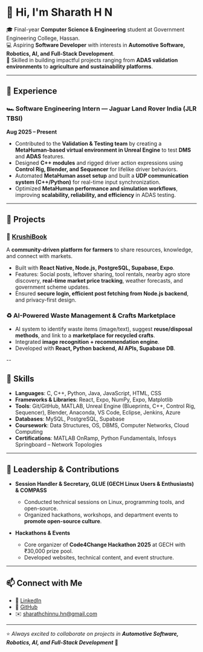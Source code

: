 # 👋 Hi, I'm Sharath H N  

🎓 Final-year **Computer Science & Engineering** student at Government Engineering College, Hassan.  
💻 Aspiring **Software Developer** with interests in **Automotive Software, Robotics, AI, and Full-Stack Development**.  
🚀 Skilled in building impactful projects ranging from **ADAS validation environments** to **agriculture and sustainability platforms**.  

---

## 🔹 Experience  

### 🏎️ Software Engineering Intern — Jaguar Land Rover India (JLR TBSI)  
**Aug 2025 – Present**  
- Contributed to the **Validation & Testing team** by creating a **MetaHuman-based virtual environment in Unreal Engine** to test **DMS** and **ADAS** features.  
- Designed **C++ modules** and rigged driver action expressions using **Control Rig, Blender, and Sequencer** for lifelike driver behaviors.  
- Automated **MetaHuman asset setup** and built a **UDP communication system (C++/Python)** for real-time input synchronization.  
- Optimized **MetaHuman performance and simulation workflows**, improving **scalability, reliability, and efficiency** in ADAS testing.  

---

## 🔹 Projects  

### 🌾 [KrushiBook](https://Sharath196266.GitHub.io/KrushiBook)  
A **community-driven platform for farmers** to share resources, knowledge, and connect with markets.  
- Built with **React Native, Node.js, PostgreSQL, Supabase, Expo**.  
- Features: Social posts, leftover sharing, tool rentals, nearby agro store discovery, **real-time market price tracking**, weather forecasts, and government scheme updates.  
- Ensured **secure login, efficient post fetching from Node.js backend**, and privacy-first design.  

### ♻️ AI-Powered Waste Management & Crafts Marketplace  
- AI system to identify waste items (image/text), suggest **reuse/disposal methods**, and link to a **marketplace for recycled crafts**.  
- Integrated **image recognition + recommendation engine**.  
- Developed with **React, Python backend, AI APIs, Supabase DB**.  

--

## 🔹 Skills  

- **Languages**: C, C++, Python, Java, JavaScript, HTML, CSS 
- **Frameworks & Libraries**: React, Expo, NumPy, Expo, Matplotlib
- **Tools**: Git/GitHub,  MATLAB, Unreal Engine (Blueprints, C++, Control Rig, Sequencer), Blender, Anaconda, VS Code, Eclipse, Jenkins, Azure
- **Databases**: MySQL, PostgreSQL, Supabase  
- **Coursework**: Data Structures, OS, DBMS, Computer Networks, Cloud Computing  
- **Certifications**: MATLAB OnRamp, Python Fundamentals, Infosys Springboard – Network Topologies  

---

## 🔹 Leadership & Contributions  

- **Session Handler & Secretary, GLUE (GECH Linux Users & Enthusiasts) & COMPASS**  
  - Conducted technical sessions on Linux, programming tools, and open-source.  
  - Organized hackathons, workshops, and department events to **promote open-source culture**.  

- **Hackathons & Events**  
  - Core organizer of **Code4Change Hackathon 2025** at GECH with ₹30,000 prize pool.  
  - Developed websites, technical content, and event structure.  

---

## 📫 Connect with Me  

- 💼 [LinkedIn](https://www.linkedin.com/in/sharath7hn)  
- 🐙 [GitHub](https://github.com/Sharath196266)  
- ✉️ sharathchinnu.hn@gmail.com  

---
⭐️ *Always excited to collaborate on projects in **Automotive Software, Robotics, AI, and Full-Stack Development*** 🚀
